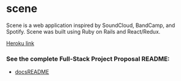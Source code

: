 # scene

Scene is a web application inspired by SoundCloud, BandCamp, and Spotify. Scene was built using Ruby on Rails and React/Redux.

[Heroku link][heroku]

[heroku]: https://localscene.herokuapp.com

### See the complete Full-Stack Project Proposal README:

* [docsREADME][docsREADME]

[docsREADME]: docs/wireframes
